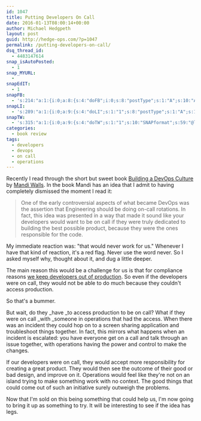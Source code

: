 ```yaml
---
id: 1047
title: Putting Developers On Call
date: 2016-01-13T08:00:14+00:00
author: Michael Hedgpeth
layout: post
guid: http://hedge-ops.com/?p=1047
permalink: /putting-developers-on-call/
dsq_thread_id:
  - 4483147614
snap_isAutoPosted:
  - 1
snap_MYURL:
  - 
snapEdIT:
  - 1
snapFB:
  - 's:214:"a:1:{i:0;a:8:{s:4:"doFB";i:0;s:8:"postType";s:1:"A";s:10:"AttachPost";s:1:"2";s:10:"SNAPformat";s:16:"%TITLE% - %SURL%";s:9:"isAutoImg";s:1:"A";s:8:"imgToUse";s:0:"";s:9:"isAutoURL";s:1:"A";s:8:"urlToUse";s:0:"";}}";'
snapLI:
  - 's:289:"a:1:{i:0;a:9:{s:4:"doLI";s:1:"1";s:8:"postType";s:1:"A";s:10:"SNAPformat";s:41:"New post has been published on %SITENAME%";s:11:"SNAPformatT";s:18:"New Post - %TITLE%";s:9:"isAutoImg";s:1:"A";s:8:"imgToUse";s:0:"";s:9:"isAutoURL";s:1:"A";s:8:"urlToUse";s:0:"";s:11:"isPrePosted";s:1:"1";}}";'
snapTW:
  - 's:315:"a:1:{i:0;a:9:{s:4:"doTW";s:1:"1";s:10:"SNAPformat";s:59:"@lnxchk gives me the idea to put put devs on call  - %SURL%";s:8:"attchImg";s:1:"1";s:9:"isAutoImg";s:1:"A";s:8:"imgToUse";s:0:"";s:11:"isPrePosted";s:1:"1";s:8:"isPosted";s:1:"1";s:4:"pgID";s:18:"687273064426426368";s:5:"pDate";s:19:"2016-01-13 14:00:42";}}";'
categories:
  - book review
tags:
  - developers
  - devops
  - on call
  - operations
---
```

Recently I read through the short but sweet book [Building a DevOps Culture](http://www.amazon.com/Building-DevOps-Culture-Mandi-Walls-ebook/dp/B00CBM1WFC/ref=sr_1_1?ie=UTF8&qid=1452554943&sr=8-1&keywords=building+devops+culture) by [Mandi Walls](https://twitter.com/lnxchk). In the book Mandi has an idea that I admit to having completely dismissed the moment I read it:

> One of the early controversial aspects of what became DevOps was the assertion that Engineering should be doing on-call rotations. In fact, this idea was presented in a way that made it sound like your developers would want to be on call if they were truly dedicated to building the best possible product, because they were the ones responsible for the code.

My immediate reaction was: "that would never work for us." Whenever I have that kind of reaction, it's a red flag. Never use the word never. So I asked myself why, thought about it, and dug a little deeper.<!--more-->

The main reason this would be a challenge for us is that for compliance reasons [we keep developers out of production](http://www.sans.edu/research/security-laboratory/article/it-separation-duties). So even if the developers were on call, they would not be able to do much because they couldn't access production.

So that's a bummer.

But wait, do they _have _to access production to be on call? What if they were on call _with _someone in operations that had the access. When there was an incident they could hop on to a screen sharing application and troubleshoot things together. In fact, this mirrors what happens when an incident is escalated: you have everyone get on a call and talk through an issue together, with operations having the power and control to make the changes.

If our developers were on call, they would accept more responsibility for creating a great product. They would then see the outcome of their good or bad design, and improve on it. Operations would feel like they're not on an island trying to make something work with no context. The good things that could come out of such an initiative surely outweigh the problems.

Now that I'm sold on this being something that could help us, I'm now going to bring it up as something to try. It will be interesting to see if the idea has legs.